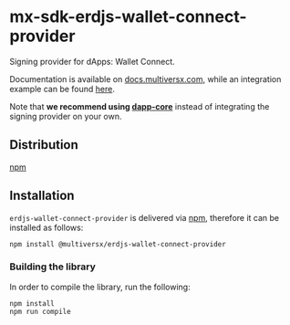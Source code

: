 # mx-sdk-erdjs-wallet-connect-provider

Signing provider for dApps: Wallet Connect.

Documentation is available on [docs.multiversx.com](https://docs.multiversx.com/sdk-and-tools/erdjs/erdjs-signing-providers/), while an integration example can be found [here](https://github.com/multiversx/mx-sdk-erdjs-examples/tree/main/signing-providers).

Note that **we recommend using [dapp-core](https://github.com/multiversx/mx-sdk-dapp)** instead of integrating the signing provider on your own.

## Distribution

[npm](https://www.npmjs.com/package/@multiversx/erdjs-wallet-connect-provider)

## Installation

`erdjs-wallet-connect-provider` is delivered via [npm](https://www.npmjs.com/package/@multiversx/erdjs-wallet-connect-provider), therefore it can be installed as follows:

```
npm install @multiversx/erdjs-wallet-connect-provider
```

### Building the library

In order to compile the library, run the following:

```
npm install
npm run compile
```
